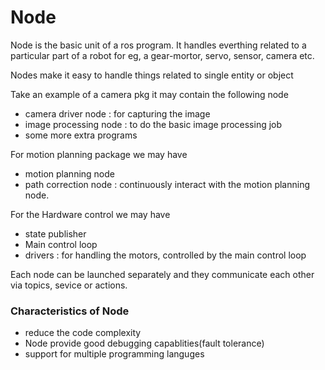 # Node

Node is the basic unit of a ros program. It handles everthing related to a particular part of a robot for eg, a gear-mortor, servo, sensor, camera etc.

Nodes make it easy to handle things related to single entity or object

Take an example of a camera pkg it may contain the following node
- camera driver node : for capturing the image
- image processing node : to do the basic image processing job
- some more extra programs 

For motion planning package we may have
- motion planning node 
- path correction node : continuously interact with the motion planning node. 

For the Hardware control we may have
- state publisher
- Main control loop
- drivers : for handling the motors, controlled by the main control loop

Each node can be launched separately and they communicate each other via topics, sevice or actions. 

### Characteristics of Node
- reduce the code complexity
- Node provide good debugging capablities(fault tolerance)
- support for multiple programming languges
  